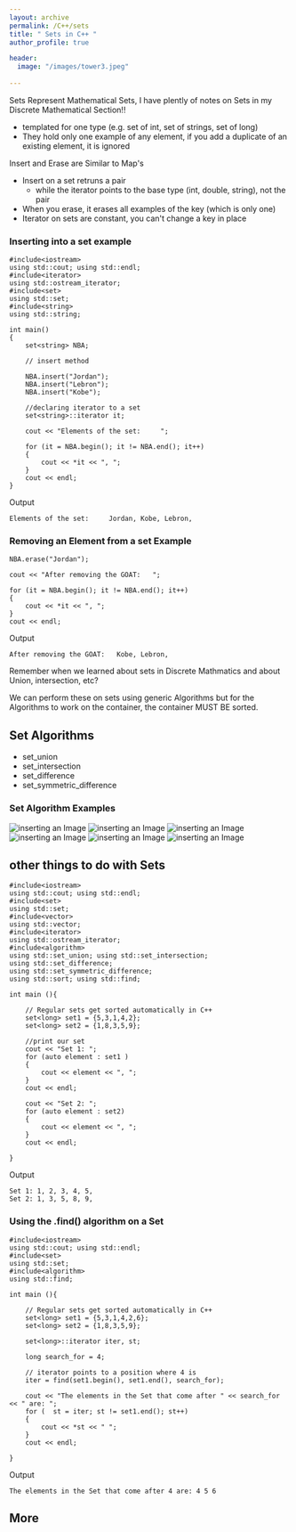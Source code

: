 ```yaml
---
layout: archive
permalink: /C++/sets
title: " Sets in C++ "
author_profile: true

header:
  image: "/images/tower3.jpeg"
  
---
```


Sets Represent Mathematical Sets, I have plently of notes on Sets in my Discrete Mathematical Section!!

- templated for one type (e.g. set of int, set of strings, set of long)
- They hold only one example of any element, if you add a duplicate of an existing element, it is ignored


Insert and Erase are Similar to Map's

- Insert on a set retruns a pair
  - while the iterator points to the base type (int, double, string), not the pair
- When you erase, it erases all examples of the key (which is only one)
- Iterator on sets are constant, you can't change a key in place

### Inserting into a set example

    #include<iostream>
    using std::cout; using std::endl;
    #include<iterator>
    using std::ostream_iterator;
    #include<set>
    using std::set;
    #include<string>
    using std::string;

    int main()
    {
        set<string> NBA;

        // insert method

        NBA.insert("Jordan");
        NBA.insert("Lebron");
        NBA.insert("Kobe");

        //declaring iterator to a set
        set<string>::iterator it;

        cout << "Elements of the set:     ";

        for (it = NBA.begin(); it != NBA.end(); it++)
        {
            cout << *it << ", ";
        }
        cout << endl;
    }

Output

    Elements of the set:     Jordan, Kobe, Lebron, 


### Removing an Element from a set Example


    NBA.erase("Jordan");

    cout << "After removing the GOAT:   ";
    
    for (it = NBA.begin(); it != NBA.end(); it++)
    {
        cout << *it << ", ";
    }
    cout << endl;



Output

    After removing the GOAT:   Kobe, Lebron,

Remember when we learned about sets in Discrete Mathmatics and about Union, intersection, etc? 

We can perform these on sets using generic Algorithms but for the Algorithms to work on the container, the container MUST BE sorted.

## Set Algorithms

- set_union
- set_intersection
- set_difference
- set_symmetric_difference



### Set Algorithm Examples

![inserting an Image](/images/C++/sets/Page1.jpg)
![inserting an Image](/images/C++/sets/Page2.jpg)
![inserting an Image](/images/C++/sets/Page3.jpg)
![inserting an Image](/images/C++/sets/Page4.jpg)
![inserting an Image](/images/C++/sets/Page5.jpg)
![inserting an Image](/images/C++/sets/Page6.jpg)



## other things to do with Sets


    #include<iostream>
    using std::cout; using std::endl;
    #include<set>
    using std::set;
    #include<vector>
    using std::vector;
    #include<iterator>
    using std::ostream_iterator;
    #include<algorithm>
    using std::set_union; using std::set_intersection;
    using std::set_difference;
    using std::set_symmetric_difference;
    using std::sort; using std::find;

    int main (){

        // Regular sets get sorted automatically in C++
        set<long> set1 = {5,3,1,4,2};
        set<long> set2 = {1,8,3,5,9};

        //print our set
        cout << "Set 1: ";
        for (auto element : set1 )
        {
            cout << element << ", ";
        }
        cout << endl;

        cout << "Set 2: ";
        for (auto element : set2)
        {
            cout << element << ", ";
        }
        cout << endl;
    
    }

Output

    Set 1: 1, 2, 3, 4, 5, 
    Set 2: 1, 3, 5, 8, 9,



### Using the .find() algorithm on a Set


    #include<iostream>
    using std::cout; using std::endl;
    #include<set>
    using std::set;
    #include<algorithm>
    using std::find;

    int main (){

        // Regular sets get sorted automatically in C++
        set<long> set1 = {5,3,1,4,2,6};   
        set<long> set2 = {1,8,3,5,9};

        set<long>::iterator iter, st;

        long search_for = 4;

        // iterator points to a position where 4 is
        iter = find(set1.begin(), set1.end(), search_for);

        cout << "The elements in the Set that come after " << search_for << " are: ";
        for (  st = iter; st != set1.end(); st++)
        {
            cout << *st << " ";
        }
        cout << endl;

    }

Output

    The elements in the Set that come after 4 are: 4 5 6 


## More
